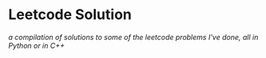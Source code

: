 # Leetcode Solution
###### a compilation of solutions to some of the leetcode problems I've done, all in Python or in C++

